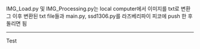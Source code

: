 IMG_Load.py 및 IMG_Processing.py는 local computer에서 이미지를 txt로 변환
그 이후 변환된 txt file들과 main.py, ssd1306.py를 라즈베리파이 피코에 push 한 후
돌리면 됨

--------------------------------------------------------------------------------
Test
